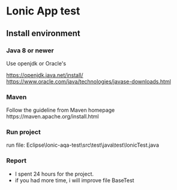 <h1>Lonic App test</h1>
<h2>Install environment</h2>
<h3>Java 8 or newer</h3>
Use openjdk or Oracle's

https://openjdk.java.net/install/
https://www.oracle.com/java/technologies/javase-downloads.html
<h3>Maven</h3>
Follow the guideline from Maven homepage
https://maven.apache.org/install.html
<h3>Run project</h3>

run file: Eclipse\lonic-aqa-test\src\test\java\test\lonicTest.java
<h3>Report</h3>

-  I spent 24 hours for the project.
- if you had more time, i will improve file BaseTest
